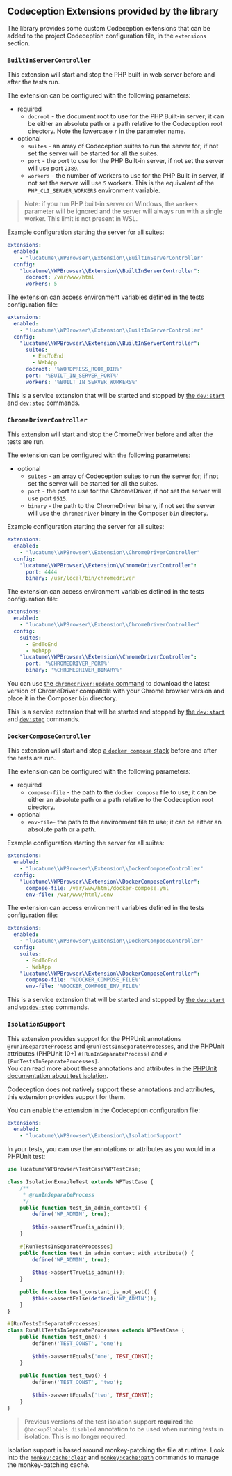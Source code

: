 ## Codeception Extensions provided by the library

The library provides some custom Codeception extensions that can be added to the project Codeception configuration file,
in the `extensions` section.

### `BuiltInServerController`

This extension will start and stop the PHP built-in web server before and after the tests run.

The extension can be configured with the following parameters:

* required
    * `docroot` - the document root to use for the PHP Built-in server; it can be either an absolute path or a path
      relative to the Codeception root directory. Note the lowercase `r` in the parameter name.
* optional
    * `suites` - an array of Codeception suites to run the server for; if not set the server will be started for all the
      suites.
    * `port` - the port to use for the PHP Built-in server, if not set the server will use port `2389`.
    * `workers` - the number of workers to use for the PHP Built-in server, if not set the server will use `5` workers.
      This is the equivalent of the `PHP_CLI_SERVER_WORKERS` environment variable.

> Note: if you run PHP built-in server on Windows, the `workers` parameter will be ignored and the server will always
> run with a single worker. This limit is not present in WSL.

Example configuration starting the server for all suites:

```yaml
extensions:
  enabled:
    - "lucatume\\WPBrowser\\Extension\\BuiltInServerController"
  config:
    "lucatume\\WPBrowser\\Extension\\BuiltInServerController":
      docroot: /var/www/html
      workers: 5
```

The extension can access environment variables defined in the tests configuration file:

```yaml
extensions:
  enabled:
    - "lucatume\\WPBrowser\\Extension\\BuiltInServerController"
  config:
    "lucatume\\WPBrowser\\Extension\\BuiltInServerController":
      suites:
        - EndToEnd
        - WebApp
      docroot: '%WORDPRESS_ROOT_DIR%'
      port: '%BUILT_IN_SERVER_PORT%'
      workers: '%BUILT_IN_SERVER_WORKERS%'
```

This is a service extension that will be started and stopped by [the `dev:start`](commands.md#devstart)
and [`dev:stop`](commands.md#devstop) commands.

### `ChromeDriverController`

This extension will start and stop the ChromeDriver before and after the tests are run.

The extension can be configured with the following parameters:

* optional
    * `suites` - an array of Codeception suites to run the server for; if not set the server will be started for all the
      suites.
    * `port` - the port to use for the ChromeDriver, if not set the server will use port `9515`.
    * `binary` - the path to the ChromeDriver binary, if not set the server will use the `chromedriver` binary in the
      Composer `bin` directory.

Example configuration starting the server for all suites:

```yaml
extensions:
  enabled:
    - "lucatume\\WPBrowser\\Extension\\ChromeDriverController"
  config:
    "lucatume\\WPBrowser\\Extension\\ChromeDriverController":
      port: 4444
      binary: /usr/local/bin/chromedriver
```

The extension can access environment variables defined in the tests configuration file:

```yaml
extensions:
  enabled:
    - "lucatume\\WPBrowser\\Extension\\ChromeDriverController"
  config:
    suites:
      - EndToEnd
      - WebApp
    "lucatume\\WPBrowser\\Extension\\ChromeDriverController":
      port: '%CHROMEDRIVER_PORT%'
      binary: '%CHROMEDRIVER_BINARY%'
```

You can use [the `chromedriver:update` command](commands.md#chromedriverupdate) to download the latest version of
ChromeDriver
compatible with your Chrome browser version and place it in the Composer `bin` directory.

This is a service extension that will be started and stopped by [the `dev:start`](commands.md#devstart)
and [`dev:stop`](commands.md#devstop) commands.

### `DockerComposeController`

This extension will start and stop [a `docker compose` stack][1] before and after the tests are run.

The extension can be configured with the following parameters:

* required
    * `compose-file` - the path to the `docker compose` file to use; it can be either an absolute path or a path
      relative to the Codeception root directory.
* optional
    * `env-file`- the path to the environment file to use; it can be either an absolute path or a path.

Example configuration starting the server for all suites:

```yaml
extensions:
  enabled:
    - "lucatume\\WPBrowser\\Extension\\DockerComposeController"
  config:
    "lucatume\\WPBrowser\\Extension\\DockerComposeController":
      compose-file: /var/www/html/docker-compose.yml
      env-file: /var/www/html/.env
```

The extension can access environment variables defined in the tests configuration file:

```yaml
extensions:
  enabled:
    - "lucatume\\WPBrowser\\Extension\\DockerComposeController"
  config:
    suites:
      - EndToEnd
      - WebApp
    "lucatume\\WPBrowser\\Extension\\DockerComposeController":
      compose-file: '%DOCKER_COMPOSE_FILE%'
      env-file: '%DOCKER_COMPOSE_ENV_FILE%'
```

This is a service extension that will be started and stopped by [the `dev:start`](commands.md#devstart)
and [`wp:dev-stop`](commands.md#devstop) commands.

### `IsolationSupport`

This extension provides support for the PHPUnit annotations `@runInSeparateProcess` and `@runTestsInSeparateProcesses`, and the PHPUnit attributes (PHPUnit 10+) `#[RunInSeparateProcess]` and `#[RunTestsInSeparateProcesses]`.  
You can read more about these annotations and attributes in the [PHPUnit documentation about test isolation][2].  

Codeception does not natively support these annotations and attributes, this extension provides support for them.

You can enable the extension in the Codeception configuration file:

```yaml
extensions:
  enabled:
    - "lucatume\\WPBrowser\\Extension\\IsolationSupport"
```

In your tests, you can use the annotations or attributes as you would in a PHPUnit test:

```php
use lucatume\WPBrowser\TestCase\WPTestCase;

class IsolationExmapleTest extends WPTestCase {
    /**
     * @runInSeparateProcess
     */
    public function test_in_admin_context() {
        define('WP_ADMIN', true);
        
        $this->assertTrue(is_admin());
    }
 
    #[RunTestsInSeparateProcesses]
    public function test_in_admin_context_with_attribute() {
        define('WP_ADMIN', true);
        
        $this->assertTrue(is_admin());
    }
    
    public function test_constant_is_not_set() {
        $this->assertFalse(defined('WP_ADMIN'));
    }
}

#[RunTestsInSeparateProcesses]
class RunAllTestsInSeparateProcesses extends WPTestCase {
    public function test_one() {
        definen('TEST_CONST', 'one');
        
        $this->assertEquals('one', TEST_CONST);
    }
    
    public function test_two() {
        definen('TEST_CONST', 'two');
        
        $this->assertEquals('two', TEST_CONST);
    }
}
```

> Previous versions of the test isolation support **required** the `@backupGlobals disabled` annotation to be used when running tests in isolation. This is no longer required.

Isolation support is based around monkey-patching the file at runtime. Look into the [`monkey:cache:clear`][3] and [`monkey:cache:path`][4] commands to manage the monkey-patching cache.

[1]: https://docs.docker.com
[2]: https://docs.phpunit.de/en/10.5/attributes.html#test-isolation
[3]: commands.md#monkeycacheclear
[4]: commands.md#monkeycachepath
